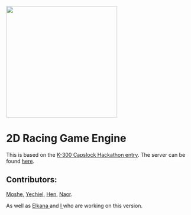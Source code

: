 <img src="https://i.ibb.co/R00tPh5/Whats-App-Image-2020-09-24-at-19-29-27.jpg" width="300" />

# 2D Racing Game Engine
This is based on the <a href="https://github.com/ELK4N4/K300-RacingGame">K-300 Capslock Hackathon entry</a>.
The server can be found <a href="https://github.com/ELK4N4/2d-racing-game-server">here</a>.
## Contributors:

<a href="https://github.com/Bon1bon"> Moshe</a>, <a href="https://github.com/yechielb2000"> Yechiel</a>, <a href="https://github.com/henyair"> Hen</a>, <a href="https://github.com/naor531"> Naor</a>. 

As well as <a href="https://github.com/ELK4N4"> Elkana </a> and <a href="https://github.com/Akiva-Grobman"> I </a> who are working on this version.

